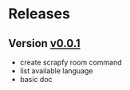 # Releases

## Version [v0.0.1](https://github.com/tilap/hubot-slack-scrapfy/releases/tag/v0.0.1)

- create scrapfy room command
- list available language
- basic doc
